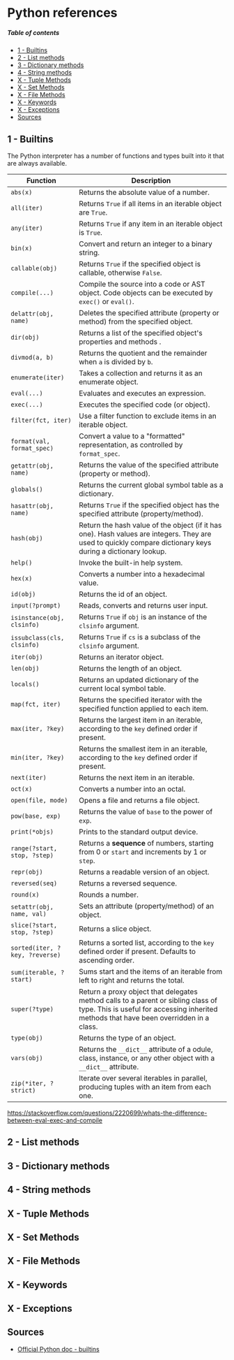 [//]: # (TITLE PY references)
[//]: # (ENDPOINT /pyrefs)
[//]: # (PRIORITY 1)

# Python references

<!-- markdown-toc start - Don't edit this section. Run M-x markdown-toc-refresh-toc -->
##### Table of contents

- [1 - Builtins](#1---builtins)
- [2 - List methods](#2---list-methods)
- [3 - Dictionary methods](#3---dictionary-methods)
- [4 - String methods](#4---string-methods)
- [X - Tuple Methods](#x---tuple-methods)
- [X - Set Methods](#x---set-methods)
- [X - File Methods](#x---file-methods)
- [X - Keywords](#x---keywords)
- [X - Exceptions](#x---exceptions)
- [Sources](#sources)

<!-- markdown-toc end -->


## 1 - Builtins

The Python interpreter has a number of functions and types built into it that are always available. 

| Function                       | Description                                                                                                                                                                  |
|--------------------------------|------------------------------------------------------------------------------------------------------------------------------------------------------------------------------|
| `abs(x)`                       | Returns the absolute value of a number.                                                                                                                                      |
| `all(iter)`                    | Returns `True` if all items in an iterable object are `True`.                                                                                                                |
| `any(iter)`                    | Returns `True` if any item in an iterable object is `True`.                                                                                                                  |
| `bin(x)`                       | Convert and return an integer to a binary string.                                                                                                                            |
| `callable(obj)`                | Returns `True` if the specified object is callable, otherwise `False`.                                                                                                       |
| `compile(...)`                 | Compile the source into a code or AST object. Code objects can be executed by `exec()` or `eval()`.                                                                          |
| `delattr(obj, name)`           | Deletes the specified attribute (property or method) from the specified object.                                                                                              |
| `dir(obj)`                     | Returns a list of the specified object's properties and methods  .                                                                                                           |
| `divmod(a, b)`                 | Returns the quotient and the remainder when `a` is divided by `b`.                                                                                                           |
| `enumerate(iter)`              | Takes a collection and returns it as an enumerate object.                                                                                                                    |
| `eval(...)`                    | Evaluates and executes an expression.                                                                                                                                        |
| `exec(...)`                    | Executes the specified code (or object).                                                                                                                                     |
| `filter(fct, iter)`            | Use a filter function to exclude items in an iterable object.                                                                                                                |
| `format(val, format_spec)`     | Convert a value to a "formatted" representation, as controlled by `format_spec`.                                                                                             |
| `getattr(obj, name)`           | Returns the value of the specified attribute (property or method).                                                                                                           |
| `globals()`                    | Returns the current global symbol table as a dictionary.                                                                                                                     |
| `hasattr(obj, name)`           | Returns `True` if the specified object has the specified attribute (property/method).                                                                                        |
| `hash(obj)`                    | Return the hash value of the object (if it has one). Hash values are integers. They are used to quickly compare dictionary keys during a dictionary lookup.                  |
| `help()`                       | Invoke the built-in help system.                                                                                                                                             |
| `hex(x)`                       | Converts a number into a hexadecimal value.                                                                                                                                  |
| `id(obj)`                      | Returns the id of an object.                                                                                                                                                 |
| `input(?prompt)`               | Reads, converts and returns user input.                                                                                                                                      |
| `isinstance(obj, clsinfo)`     | Returns `True` if `obj` is an instance of the `clsinfo` argument.                                                                                                            |
| `issubclass(cls, clsinfo)`     | Returns `True` if `cs` is a subclass of the `clsinfo` argument.                                                                                                              |
| `iter(obj)`                    | Returns an iterator object.                                                                                                                                                  |
| `len(obj)`                     | Returns the length of an object.                                                                                                                                             |
| `locals()`                     | Returns an updated dictionary of the current local symbol table.                                                                                                             |
| `map(fct, iter)`               | Returns the specified iterator with the specified function applied to each item.                                                                                             |
| `max(iter, ?key)`              | Returns the largest item in an iterable, according to the `key` defined order if present.                                                                                    |
| `min(iter, ?key)`              | Returns the smallest item in an iterable, according to the `key` defined order if present.                                                                                   |
| `next(iter)`                   | Returns the next item in an iterable.                                                                                                                                        |
| `oct(x)`                       | Converts a number into an octal.                                                                                                                                             |
| `open(file, mode)`             | Opens a file and returns a file object.                                                                                                                                      |
| `pow(base, exp)`               | Returns the value of `base` to the power of `exp`.                                                                                                                           |
| `print(*objs)`                 | Prints to the standard output device.                                                                                                                                        |
| `range(?start, stop, ?step)`   | Returns a **sequence** of numbers, starting from 0 or `start` and increments by 1 or `step`.                                                                                 |
| `repr(obj)`                    | Returns a readable version of an object.                                                                                                                                     |
| `reversed(seq)`                | Returns a reversed sequence.                                                                                                                                                 |
| `round(x)`                     | Rounds a number.                                                                                                                                                             |
| `setattr(obj, name, val)`      | Sets an attribute (property/method) of an object.                                                                                                                            |
| `slice(?start, stop, ?step)`   | Returns a slice object.                                                                                                                                                      |
| `sorted(iter, ?key, ?reverse)` | Returns a sorted list, according to the `key` defined order if present. Defaults to ascending order.                                                                         |
| `sum(iterable, ?start)`        | Sums start and the items of an iterable from left to right and returns the total.                                                                                            |
| `super(?type)`                 | Return a proxy object that delegates method calls to a parent or sibling class of type. This is useful for accessing inherited methods that have been overridden in a class. |
| `type(obj)`                    | Returns the type of an object.                                                                                                                                               |
| `vars(obj)`                    | Returns the `__dict__` attribute of a odule, class, instance, or any other object with a `__dict__` attribute.                                                               |
| `zip(*iter, ?strict)`          | Iterate over several iterables in parallel, producing tuples with an item from each one.                                                                                     |


https://stackoverflow.com/questions/2220699/whats-the-difference-between-eval-exec-and-compile


## 2 - List methods

## 3 - Dictionary methods

## 4 - String methods

## X - Tuple Methods
## X - Set Methods
## X - File Methods
## X - Keywords
## X - Exceptions



## Sources

- [Official Python doc - builtins](https://docs.python.org/3/library/functions.html)